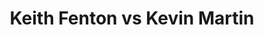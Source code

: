---
title: Keith Fenton vs Kevin Martin
player1:
  name: Fenton, Keith
  percent: 72
  wins: 1
  losses: 1
player2:
  name: Martin, Kevin
  percent: 79
  wins: 1
  losses: 1
games:
- player1:
    team: MB
    position: Lead
    percent: 83
    win: 0
    loss: 1
  player2:
    team: AB
    position: Fourth
    percent: 85
    win: 1
    loss: 0
  event: Brier
  year: 1995
  draw: Round Robin(12)
  score: AB 7 - MB 5
- player1:
    team: MB
    position: Lead
    percent: 56
    win: 1
    loss: 0
  player2:
    team: AB
    position: Fourth
    percent: 70
    win: 0
    loss: 1
  event: Brier
  year: 1995
  draw: Semi-Final(21)
  score: MB 9 - AB 3
- player1:
    team: BUR
    position: Lead
    percent: 81
    win: 1
    loss: 0
  player2:
    team: MAR
    position: Fourth
    percent: 50
    win: 0
    loss: 1
  event: Trials (Men)
  year: 1997
  draw: Round Robin(5)
  score: MAR 1 - BUR 8
- player1:
    team: BUR
    position: Lead
    percent: 89
    win: 0
    loss: 1
  player2:
    team: MAR
    position: Fourth
    percent: 84
    win: 1
    loss: 0
  event: Trials (Men)
  year: 2001
  draw: Round Robin(3)
  score: MAR 6 - BUR 4
- player1:
    team: BUR
    position: Lead
    percent: 91
    win: 0
    loss: 1
  player2:
    team: MAR
    position: Fourth
    percent: 88
    win: 1
    loss: 0
  event: Trials (Men)
  year: 2001
  draw: Final(11)
  score: MAR 8 - BUR 7
---